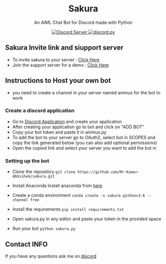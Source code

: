 <h1 align = "center"> Sakura</h1>

<p align="center">
An AIML Chat Bot for Discord made with Python
</p>

<p align="center">
    <a href="https://discord.gg/3nfQadt">
    <img src="https://img.shields.io/discord/264666918034604032.svg?color=%237289DA&label=Discord&style=popout-square" alt="Discord Server">
    </a>
    <a href="https://github.com/Rapptz/discord.py">
    <img src="https://img.shields.io/pypi/v/discord.svg?color=blue&label=discord.py&style=popout-square" alt="discord.py">
    </a>
</p>

## Sakura Invite link and siupport server
* To invite sakura to your server : [Click Here](https://discordapp.com/api/oauth2/authorize?client_id=926515646668365875&permissions=517544070208&scope=bot)
* Join the support server for a demo : [Click Here](https://discord.gg/4VhGkaa4pu)

## Instructions to Host your own bot

* you need to create a channel in your server named animus for the bot to work

### Create a discord application

* Go to [Discord Application](https://discordapp.com/developers/applications/) and create your application
* After creating your application go to bot and click on "ADD BOT" 
* Copy your bot token and paste it in animus.py
* To add the bot to your server go to OAuth2, select bot in SCOPES and copy the link generated below (you can also add optional permissions)
* Open the copied link and select your server you want to add the bot in


### Setting up the bot

* Clone the repository
`git clone https://github.com/Mr-Kumar-Abhishek/sakura.git`

* Install Anaconda 
Install anaconda from [here](https://www.anaconda.com/products/distribution)

* Create a conda environment 
`conda create -n sakura python=3.6 --channel free`

* Install the requirements
`pip install requirements.txt`

* Open sakura.py in any editor and paste your token in the provided space

* Run your bot
`python sakura.py`

## Contact INFO
If you have any questions ask me on [discord](https://discord.gg/4VhGkaa4pu)
